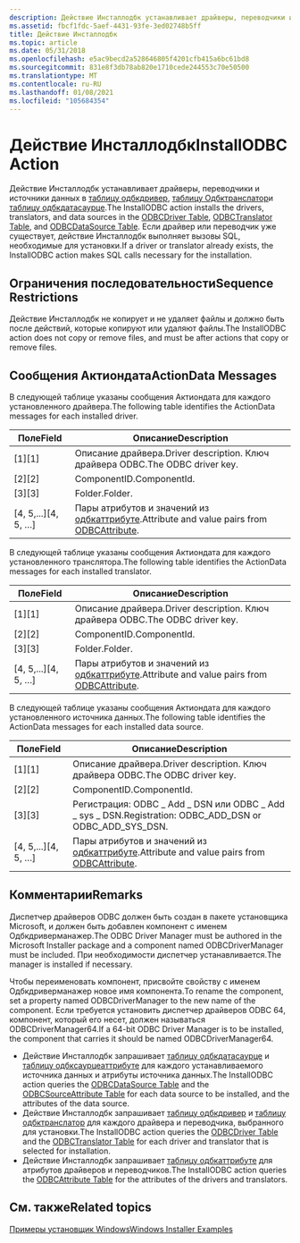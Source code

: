```yaml
---
description: Действие Инсталлодбк устанавливает драйверы, переводчики и источники данных в таблицу Одбкдривер, таблицу Одбктранслатор и таблицу Одбкдатасаурце.
ms.assetid: fbcf1fdc-5aef-4431-93fe-3ed02748b5ff
title: Действие Инсталлодбк
ms.topic: article
ms.date: 05/31/2018
ms.openlocfilehash: e5ac9becd2a528646805f4201cfb415a6bc61bd8
ms.sourcegitcommit: 831e8f3db78ab820e1710cede244553c70e50500
ms.translationtype: MT
ms.contentlocale: ru-RU
ms.lasthandoff: 01/08/2021
ms.locfileid: "105684354"
---
```

# <a name="installodbc-action"></a><span data-ttu-id="b088e-103">Действие Инсталлодбк</span><span class="sxs-lookup"><span data-stu-id="b088e-103">InstallODBC Action</span></span>

<span data-ttu-id="b088e-104">Действие Инсталлодбк устанавливает драйверы, переводчики и источники данных в [таблицу одбкдривер](odbcdriver-table.md), [таблицу Одбктранслатор](odbctranslator-table.md)и [таблицу одбкдатасаурце](odbcdatasource-table.md).</span><span class="sxs-lookup"><span data-stu-id="b088e-104">The InstallODBC action installs the drivers, translators, and data sources in the [ODBCDriver Table](odbcdriver-table.md), [ODBCTranslator Table](odbctranslator-table.md), and [ODBCDataSource Table](odbcdatasource-table.md).</span></span> <span data-ttu-id="b088e-105">Если драйвер или переводчик уже существует, действие Инсталлодбк выполняет вызовы SQL, необходимые для установки.</span><span class="sxs-lookup"><span data-stu-id="b088e-105">If a driver or translator already exists, the InstallODBC action makes SQL calls necessary for the installation.</span></span>

## <a name="sequence-restrictions"></a><span data-ttu-id="b088e-106">Ограничения последовательности</span><span class="sxs-lookup"><span data-stu-id="b088e-106">Sequence Restrictions</span></span>

<span data-ttu-id="b088e-107">Действие Инсталлодбк не копирует и не удаляет файлы и должно быть после действий, которые копируют или удаляют файлы.</span><span class="sxs-lookup"><span data-stu-id="b088e-107">The InstallODBC action does not copy or remove files, and must be after actions that copy or remove files.</span></span>

## <a name="actiondata-messages"></a><span data-ttu-id="b088e-108">Сообщения Актиондата</span><span class="sxs-lookup"><span data-stu-id="b088e-108">ActionData Messages</span></span>

<span data-ttu-id="b088e-109">В следующей таблице указаны сообщения Актиондата для каждого установленного драйвера.</span><span class="sxs-lookup"><span data-stu-id="b088e-109">The following table identifies the ActionData messages for each installed driver.</span></span>



| <span data-ttu-id="b088e-110">Поле</span><span class="sxs-lookup"><span data-stu-id="b088e-110">Field</span></span>       | <span data-ttu-id="b088e-111">Описание</span><span class="sxs-lookup"><span data-stu-id="b088e-111">Description</span></span>                                                              |
|-------------|--------------------------------------------------------------------------|
| <span data-ttu-id="b088e-112">\[1\]</span><span class="sxs-lookup"><span data-stu-id="b088e-112">\[1\]</span></span>       | <span data-ttu-id="b088e-113">Описание драйвера.</span><span class="sxs-lookup"><span data-stu-id="b088e-113">Driver description.</span></span> <span data-ttu-id="b088e-114">Ключ драйвера ODBC.</span><span class="sxs-lookup"><span data-stu-id="b088e-114">The ODBC driver key.</span></span>                                 |
| <span data-ttu-id="b088e-115">\[2\]</span><span class="sxs-lookup"><span data-stu-id="b088e-115">\[2\]</span></span>       | <span data-ttu-id="b088e-116">ComponentID.</span><span class="sxs-lookup"><span data-stu-id="b088e-116">ComponentId.</span></span>                                                             |
| <span data-ttu-id="b088e-117">\[3\]</span><span class="sxs-lookup"><span data-stu-id="b088e-117">\[3\]</span></span>       | <span data-ttu-id="b088e-118">Folder.</span><span class="sxs-lookup"><span data-stu-id="b088e-118">Folder.</span></span>                                                                  |
| <span data-ttu-id="b088e-119">\[4, 5,...\]</span><span class="sxs-lookup"><span data-stu-id="b088e-119">\[4, 5, …\]</span></span> | <span data-ttu-id="b088e-120">Пары атрибутов и значений из [одбкаттрибуте](odbcattribute-table.md).</span><span class="sxs-lookup"><span data-stu-id="b088e-120">Attribute and value pairs from [ODBCAttribute](odbcattribute-table.md).</span></span> |



 

<span data-ttu-id="b088e-121">В следующей таблице указаны сообщения Актиондата для каждого установленного транслятора.</span><span class="sxs-lookup"><span data-stu-id="b088e-121">The following table identifies the ActionData messages for each installed translator.</span></span>



| <span data-ttu-id="b088e-122">Поле</span><span class="sxs-lookup"><span data-stu-id="b088e-122">Field</span></span>       | <span data-ttu-id="b088e-123">Описание</span><span class="sxs-lookup"><span data-stu-id="b088e-123">Description</span></span>                                                              |
|-------------|--------------------------------------------------------------------------|
| <span data-ttu-id="b088e-124">\[1\]</span><span class="sxs-lookup"><span data-stu-id="b088e-124">\[1\]</span></span>       | <span data-ttu-id="b088e-125">Описание драйвера.</span><span class="sxs-lookup"><span data-stu-id="b088e-125">Driver description.</span></span> <span data-ttu-id="b088e-126">Ключ драйвера ODBC.</span><span class="sxs-lookup"><span data-stu-id="b088e-126">The ODBC driver key.</span></span>                                 |
| <span data-ttu-id="b088e-127">\[2\]</span><span class="sxs-lookup"><span data-stu-id="b088e-127">\[2\]</span></span>       | <span data-ttu-id="b088e-128">ComponentID.</span><span class="sxs-lookup"><span data-stu-id="b088e-128">ComponentId.</span></span>                                                             |
| <span data-ttu-id="b088e-129">\[3\]</span><span class="sxs-lookup"><span data-stu-id="b088e-129">\[3\]</span></span>       | <span data-ttu-id="b088e-130">Folder.</span><span class="sxs-lookup"><span data-stu-id="b088e-130">Folder.</span></span>                                                                  |
| <span data-ttu-id="b088e-131">\[4, 5,...\]</span><span class="sxs-lookup"><span data-stu-id="b088e-131">\[4, 5, …\]</span></span> | <span data-ttu-id="b088e-132">Пары атрибутов и значений из [одбкаттрибуте](odbcattribute-table.md).</span><span class="sxs-lookup"><span data-stu-id="b088e-132">Attribute and value pairs from [ODBCAttribute](odbcattribute-table.md).</span></span> |



 

<span data-ttu-id="b088e-133">В следующей таблице указаны сообщения Актиондата для каждого установленного источника данных.</span><span class="sxs-lookup"><span data-stu-id="b088e-133">The following table identifies the ActionData messages for each installed data source.</span></span>



| <span data-ttu-id="b088e-134">Поле</span><span class="sxs-lookup"><span data-stu-id="b088e-134">Field</span></span>       | <span data-ttu-id="b088e-135">Описание</span><span class="sxs-lookup"><span data-stu-id="b088e-135">Description</span></span>                                                              |
|-------------|--------------------------------------------------------------------------|
| <span data-ttu-id="b088e-136">\[1\]</span><span class="sxs-lookup"><span data-stu-id="b088e-136">\[1\]</span></span>       | <span data-ttu-id="b088e-137">Описание драйвера.</span><span class="sxs-lookup"><span data-stu-id="b088e-137">Driver description.</span></span> <span data-ttu-id="b088e-138">Ключ драйвера ODBC.</span><span class="sxs-lookup"><span data-stu-id="b088e-138">The ODBC driver key.</span></span>                                 |
| <span data-ttu-id="b088e-139">\[2\]</span><span class="sxs-lookup"><span data-stu-id="b088e-139">\[2\]</span></span>       | <span data-ttu-id="b088e-140">ComponentID.</span><span class="sxs-lookup"><span data-stu-id="b088e-140">ComponentId.</span></span>                                                             |
| <span data-ttu-id="b088e-141">\[3\]</span><span class="sxs-lookup"><span data-stu-id="b088e-141">\[3\]</span></span>       | <span data-ttu-id="b088e-142">Регистрация: ODBC \_ Add \_ DSN или ODBC \_ Add \_ sys \_ DSN.</span><span class="sxs-lookup"><span data-stu-id="b088e-142">Registration: ODBC\_ADD\_DSN or ODBC\_ADD\_SYS\_DSN.</span></span>                     |
| <span data-ttu-id="b088e-143">\[4, 5,...\]</span><span class="sxs-lookup"><span data-stu-id="b088e-143">\[4, 5, …\]</span></span> | <span data-ttu-id="b088e-144">Пары атрибутов и значений из [одбкаттрибуте](odbcattribute-table.md).</span><span class="sxs-lookup"><span data-stu-id="b088e-144">Attribute and value pairs from [ODBCAttribute](odbcattribute-table.md).</span></span> |



 

## <a name="remarks"></a><span data-ttu-id="b088e-145">Комментарии</span><span class="sxs-lookup"><span data-stu-id="b088e-145">Remarks</span></span>

<span data-ttu-id="b088e-146">Диспетчер драйверов ODBC должен быть создан в пакете установщика Microsoft, и должен быть добавлен компонент с именем Одбкдриверманажер.</span><span class="sxs-lookup"><span data-stu-id="b088e-146">The ODBC Driver Manager must be authored in the Microsoft Installer package and a component named ODBCDriverManager must be included.</span></span> <span data-ttu-id="b088e-147">При необходимости диспетчер устанавливается.</span><span class="sxs-lookup"><span data-stu-id="b088e-147">The manager is installed if necessary.</span></span>

<span data-ttu-id="b088e-148">Чтобы переименовать компонент, присвойте свойству с именем Одбкдриверманажер новое имя компонента.</span><span class="sxs-lookup"><span data-stu-id="b088e-148">To rename the component, set a property named ODBCDriverManager to the new name of the component.</span></span> <span data-ttu-id="b088e-149">Если требуется установить диспетчер драйверов ODBC 64, компонент, который его несет, должен называться ODBCDriverManager64.</span><span class="sxs-lookup"><span data-stu-id="b088e-149">If a 64-bit ODBC Driver Manager is to be installed, the component that carries it should be named ODBCDriverManager64.</span></span>

-   <span data-ttu-id="b088e-150">Действие Инсталлодбк запрашивает [таблицу одбкдатасаурце](odbcdatasource-table.md) и [таблицу одбксаурцеаттрибуте](odbcsourceattribute-table.md) для каждого устанавливаемого источника данных и атрибуты источника данных.</span><span class="sxs-lookup"><span data-stu-id="b088e-150">The InstallODBC action queries the [ODBCDataSource Table](odbcdatasource-table.md) and the [ODBCSourceAttribute Table](odbcsourceattribute-table.md) for each data source to be installed, and the attributes of the data source.</span></span>
-   <span data-ttu-id="b088e-151">Действие Инсталлодбк запрашивает [таблицу одбкдривер](odbcdriver-table.md) и [таблицу одбктранслатор](odbctranslator-table.md) для каждого драйвера и переводчика, выбранного для установки.</span><span class="sxs-lookup"><span data-stu-id="b088e-151">The InstallODBC action queries the [ODBCDriver Table](odbcdriver-table.md) and the [ODBCTranslator Table](odbctranslator-table.md) for each driver and translator that is selected for installation.</span></span>
-   <span data-ttu-id="b088e-152">Действие Инсталлодбк запрашивает [таблицу одбкаттрибуте](odbcattribute-table.md) для атрибутов драйверов и переводчиков.</span><span class="sxs-lookup"><span data-stu-id="b088e-152">The InstallODBC action queries the [ODBCAttribute Table](odbcattribute-table.md) for the attributes of the drivers and translators.</span></span>

## <a name="related-topics"></a><span data-ttu-id="b088e-153">См. также</span><span class="sxs-lookup"><span data-stu-id="b088e-153">Related topics</span></span>

<dl> <dt>

[<span data-ttu-id="b088e-154">Примеры установщик Windows</span><span class="sxs-lookup"><span data-stu-id="b088e-154">Windows Installer Examples</span></span>](windows-installer-examples.md)
</dt> </dl>

 

 



